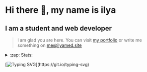 # Hi there 👋, my name is ilya
## I am a student and web developer
<!-- ![I am a student and web developer](https://i.pinimg.com/originals/b9/ba/44/b9ba446cca2bb06ff1a8d49fd46581ed.jpg) -->

>I am glad you are here. You can visit [my portfolio](https://ilyamed.site/) or write me something on me@ilyamed.site 

<!-- - 🔭 I’m currently working on some pet projects
- 🤔 I’m looking for help with design...
- 🥅 2022 Goals: Find a job
- 💬 Ask me about my favourite movies 
 -->
 
<details>
  <summary>:zap: Stats:</summary>
<p><!-- https://github.com/anmol098/waka-readme-stats -->
  
![Profile Views](https://komarev.com/ghpvc/?username=Terro216&color=blueviolet)

<!--START_SECTION:waka-->
![Code Time](http://img.shields.io/badge/Code%20Time-599%20hrs%204%20mins-blue)

![Lines of code](https://img.shields.io/badge/From%20Hello%20World%20I%27ve%20Written-191%20Thousand%20lines%20of%20code-blue)

**🐱 My GitHub Data** 

> 🏆 660 Contributions in the Year 2022
 > 
> 📦 164.9 kB Used in GitHub's Storage 
 > 
> 💼 Opted to Hire
 > 
> 📜 15 Public Repositories 
 > 
> 🔑 4 Private Repositories  
 > 
**I'm a Night 🦉** 

```text
🌞 Morning    34 commits     █░░░░░░░░░░░░░░░░░░░░░░░░   5.64% 
🌆 Daytime    113 commits    ████░░░░░░░░░░░░░░░░░░░░░   18.74% 
🌃 Evening    247 commits    ██████████░░░░░░░░░░░░░░░   40.96% 
🌙 Night      209 commits    ████████░░░░░░░░░░░░░░░░░   34.66%

```


📊 **This Week I Spent My Time On** 

```text
⌚︎ Time Zone: Europe/Moscow

💬 Programming Languages: 
C++                      3 hrs 54 mins       ████████░░░░░░░░░░░░░░░░░   32.16% 
JavaScript               2 hrs 52 mins       ██████░░░░░░░░░░░░░░░░░░░   23.65% 
Java                     1 hr 16 mins        ██░░░░░░░░░░░░░░░░░░░░░░░   10.5% 
SCSS                     1 hr 11 mins        ██░░░░░░░░░░░░░░░░░░░░░░░   9.86% 
JSON                     1 hr 4 mins         ██░░░░░░░░░░░░░░░░░░░░░░░   8.91%

🔥 Editors: 
VS Code                  9 hrs 17 mins       ███████████████████░░░░░░   76.59% 
CLion                    1 hr 33 mins        ███░░░░░░░░░░░░░░░░░░░░░░   12.9% 
IntelliJ                 1 hr 16 mins        ██░░░░░░░░░░░░░░░░░░░░░░░   10.5%

```


 Last Updated on 09/11/2022 18:51:49 UTC
<!--END_SECTION:waka-->
  
![GitHub stats](https://github-readme-stats.vercel.app/api?username=Terro216&show_icons=true&theme=darcula)  
</p>
</details>

[![Typing SVG](https://readme-typing-svg.herokuapp.com?color=%23204829&duration=7000&lines=Wake+up%2C+Neo...)](https://git.io/typing-svg)
